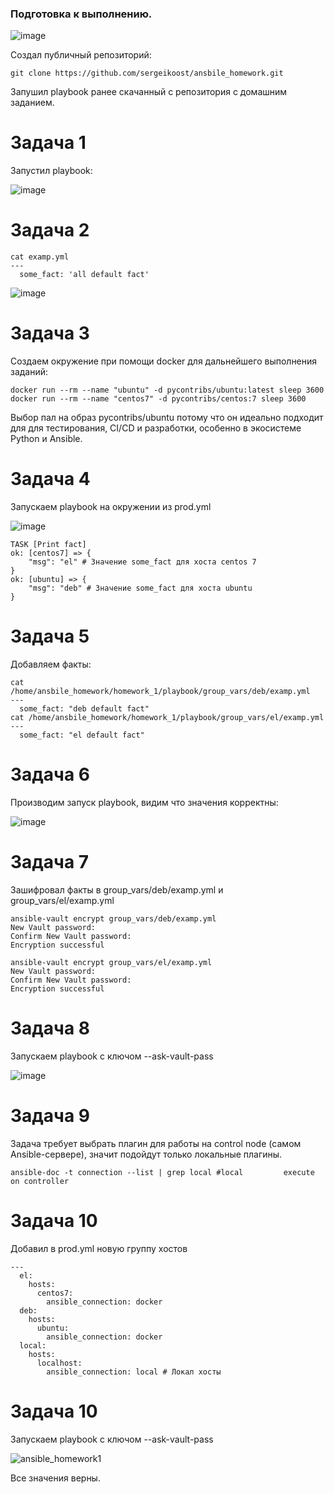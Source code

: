 ### Подготовка к выполнению.


![image](https://github.com/user-attachments/assets/97d3179b-fd79-4798-9193-bc6435a8a697)


Создал публичный репозиторий:
```
git clone https://github.com/sergeikoost/ansbile_homework.git
```

Запушил playbook ранее скачанный с репозитория с домашним заданием.

# Задача 1

Запустил playbook:

![image](https://github.com/user-attachments/assets/85b05248-3c05-46b0-ac0c-28b179c6040c)


# Задача 2

```
cat examp.yml 
---
  some_fact: 'all default fact'
```

![image](https://github.com/user-attachments/assets/820dd6a4-4426-4195-a8fb-efe270d85156)

# Задача 3

Создаем окружение при помощи docker для дальнейшего выполнения заданий:

```
docker run --rm --name "ubuntu" -d pycontribs/ubuntu:latest sleep 3600
docker run --rm --name "centos7" -d pycontribs/centos:7 sleep 3600
```

Выбор пал на образ pycontribs/ubuntu потому что он идеально подходит для для тестирования, CI/CD и разработки, особенно в экосистеме Python и Ansible.

# Задача 4 

Запускаем playbook на окружении из prod.yml

![image](https://github.com/user-attachments/assets/1d5af7d2-7427-48d2-85bf-50463dc23d27)

```
TASK [Print fact]
ok: [centos7] => {
    "msg": "el" # Значение some_fact для хоста centos 7
}
ok: [ubuntu] => {
    "msg": "deb" # Значение some_fact для хоста ubuntu
}
```

# Задача 5


Добавляем факты:

```
cat /home/ansbile_homework/homework_1/playbook/group_vars/deb/examp.yml 
---
  some_fact: "deb default fact"
cat /home/ansbile_homework/homework_1/playbook/group_vars/el/examp.yml 
---
  some_fact: "el default fact"
```

# Задача 6

Производим запуск playbook, видим что значения корректны:

![image](https://github.com/user-attachments/assets/62eca9c5-b442-44c0-a0f5-4d3c7246bfc6)


# Задача 7

Зашифровал факты в group_vars/deb/examp.yml и group_vars/el/examp.yml

```
ansible-vault encrypt group_vars/deb/examp.yml 
New Vault password: 
Confirm New Vault password: 
Encryption successful

ansible-vault encrypt group_vars/el/examp.yml
New Vault password: 
Confirm New Vault password: 
Encryption successful
```


# Задача 8

Запускаем playbook с ключом --ask-vault-pass

![image](https://github.com/user-attachments/assets/31a35805-2bf6-4c96-89f2-2741d115cfec)

# Задача 9

 Задача требует выбрать плагин для работы на control node (самом Ansible-сервере), значит подойдут только локальные плагины.

```
ansible-doc -t connection --list | grep local #local         execute on controller  
```

# Задача 10

Добавил в prod.yml новую группу хостов

```
---
  el:
    hosts:
      centos7:
        ansible_connection: docker
  deb:
    hosts:
      ubuntu:
        ansible_connection: docker
  local:
    hosts:
      localhost:
        ansible_connection: local # Локал хосты
```

# Задача 10

Запускаем playbook с ключом --ask-vault-pass

![ansible_homework1](https://github.com/user-attachments/assets/ecc4eacf-0586-4f0e-91e4-1063c9c9f971)


Все значения верны.
